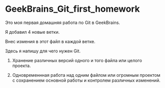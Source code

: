 # GeekBrains_Git_first_homework

Это моя первая домашняя работа по Git в GeekBrains.

Я добавил 4 новые ветки.

Внес измения в этот файл в каждой ветке.

Здесь я напишу для чего нужен Git. 

1. Хранение различных версий одного и того файла или целого проекта.

2. Одновременнная работа над одним файлом или огромным проектом с сохранением основной работы и контролем различных изменений.
